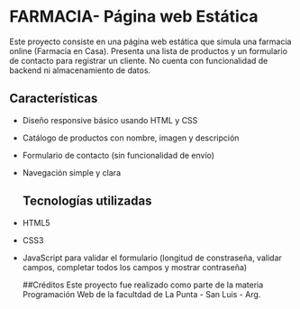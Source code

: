 # FARMACIA- Página web Estática

Este proyecto consiste en una página web estática que simula una farmacia online (Farmacia en Casa). Presenta una lista de productos y un formulario de contacto para registrar un cliente. No cuenta con funcionalidad de backend ni almacenamiento de datos.

## Características

- Diseño responsive básico usando HTML y CSS
- Catálogo de productos con nombre, imagen y descripción
- Formulario de contacto (sin funcionalidad de envío)
- Navegación simple y clara

  ## Tecnologías utilizadas

- HTML5
- CSS3
- JavaScript para validar el formulario (longitud de constraseña, validar campos, completar todos los campos y mostrar contraseña)

  ##Créditos
  Este proyecto fue realizado como parte de la materia Programación Web de la facultdad de La Punta - San Luis - Arg.

  
